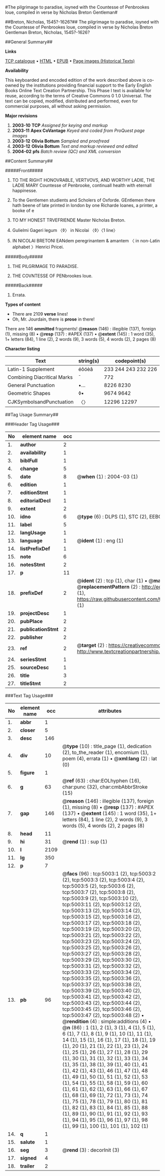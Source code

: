 #The pilgrimage to paradise, ioyned with the Countesse of Penbrookes loue, compiled in verse by Nicholas Breton Gentleman#

##Breton, Nicholas, 1545?-1626?##
The pilgrimage to paradise, ioyned with the Countesse of Penbrookes loue, compiled in verse by Nicholas Breton Gentleman
Breton, Nicholas, 1545?-1626?

##General Summary##

**Links**

[TCP catalogue](http://www.ota.ox.ac.uk/tcp/)  • 
[HTML](http://tei.it.ox.ac.uk/tcp/Texts-HTML/free/A16/A16778.html)  • 
[EPUB](http://tei.it.ox.ac.uk/tcp/Texts-EPUB/free/A16/A16778.epub) • 
[Page images (Historical Texts)](https://data.historicaltexts.jisc.ac.uk/view?pubId=eebo-99840492e&pageId=eebo-99840492e-5003-1)

**Availability**

This keyboarded and encoded edition of the
	       work described above is co-owned by the institutions
	       providing financial support to the Early English Books
	       Online Text Creation Partnership. This Phase I text is
	       available for reuse, according to the terms of Creative
	       Commons 0 1.0 Universal. The text can be copied,
	       modified, distributed and performed, even for
	       commercial purposes, all without asking permission.

**Major revisions**

1. __2003-10__ __TCP__ *Assigned for keying and markup*
1. __2003-11__ __Apex CoVantage__ *Keyed and coded from ProQuest page images*
1. __2003-12__ __Olivia Bottum__ *Sampled and proofread*
1. __2003-12__ __Olivia Bottum__ *Text and markup reviewed and edited*
1. __2004-02__ __pfs__ *Batch review (QC) and XML conversion*

##Content Summary##

#####Front#####

1. TO THE RIGHT HONOVRABLE, VERTVOVS, AND WORTHY LADIE, THE LADIE MARY Countesse of Penbrooke, continuall health with eternall happinesse.

1. To the Gentlemen studients and Scholers of Oxforde.
GEntlemen there hath beene of late printed in london by one Richarde Ioanes, a printer, a booke of e
1. TO MY HONEST TRVEFRIENDE Master Nicholas Breton.

1. Gulielmi Gageri legum 〈◊〉 in Nicolai 〈◊〉〈1 line〉

1. IN NICOLAI BRETONI EANdem peregrinantem & amantem 〈 in non-Latin alphabet 〉Henrici Pricei.

#####Body#####

1. THE PILGRIMAGE TO PARADISE.

1. THE COVNTESSE OF PENbrookes loue.

#####Back#####

1. Errata.

**Types of content**

  * There are 2109 **verse** lines!
  * Oh, Mr. Jourdain, there is **prose** in there!

There are 146 **ommitted** fragments! 
 @__reason__ (146) : illegible (137), foreign (1), missing (8)  •  @__resp__ (137) : #APEX (137)  •  @__extent__ (145) : 1 word (35), 1+ letters (84), 1 line (2), 2 words (9), 3 words (5), 4 words (2), 2 pages (8)

**Character listing**


|Text|string(s)|codepoint(s)|
|---|---|---|
|Latin-1 Supplement|éôóèâ|233 244 243 232 226|
|Combining             Diacritical Marks|̄|772|
|General Punctuation|•…|8226 8230|
|Geometric Shapes|◊▪|9674 9642|
|CJKSymbolsandPunctuation|〈〉|12296 12297|

##Tag Usage Summary##

###Header Tag Usage###

|No|element name|occ|attributes|
|---|---|---|---|
|1.|__author__|2||
|2.|__availability__|1||
|3.|__biblFull__|1||
|4.|__change__|5||
|5.|__date__|8| @__when__ (1) : 2004-03 (1)|
|6.|__edition__|1||
|7.|__editionStmt__|1||
|8.|__editorialDecl__|1||
|9.|__extent__|2||
|10.|__idno__|6| @__type__ (6) : DLPS (1), STC (2), EEBO-CITATION (1), PROQUEST (1), VID (1)|
|11.|__label__|5||
|12.|__langUsage__|1||
|13.|__language__|1| @__ident__ (1) : eng (1)|
|14.|__listPrefixDef__|1||
|15.|__note__|6||
|16.|__notesStmt__|2||
|17.|__p__|11||
|18.|__prefixDef__|2| @__ident__ (2) : tcp (1), char (1)  •  @__matchPattern__ (2) : ([0-9\-]+):([0-9IVX]+) (1), (.+) (1)  •  @__replacementPattern__ (2) : http://eebo.chadwyck.com/downloadtiff?vid=$1&page=$2 (1), https://raw.githubusercontent.com/textcreationpartnership/Texts/master/tcpchars.xml#$1 (1)|
|19.|__projectDesc__|1||
|20.|__pubPlace__|2||
|21.|__publicationStmt__|2||
|22.|__publisher__|2||
|23.|__ref__|2| @__target__ (2) : https://creativecommons.org/publicdomain/zero/1.0/ (1), http://www.textcreationpartnership.org/docs/. (1)|
|24.|__seriesStmt__|1||
|25.|__sourceDesc__|1||
|26.|__title__|3||
|27.|__titleStmt__|2||


###Text Tag Usage###

|No|element name|occ|attributes|
|---|---|---|---|
|1.|__abbr__|1||
|2.|__closer__|5||
|3.|__desc__|146||
|4.|__div__|10| @__type__ (10) : title_page (1), dedication (2), to_the_reader (1), encomium (1), poem (4), errata (1)  •  @__xml:lang__ (2) : lat (0)|
|5.|__figure__|1||
|6.|__g__|63| @__ref__ (63) : char:EOLhyphen (16), char:punc (32), char:cmbAbbrStroke (15)|
|7.|__gap__|146| @__reason__ (146) : illegible (137), foreign (1), missing (8)  •  @__resp__ (137) : #APEX (137)  •  @__extent__ (145) : 1 word (35), 1+ letters (84), 1 line (2), 2 words (9), 3 words (5), 4 words (2), 2 pages (8)|
|8.|__head__|11||
|9.|__hi__|31| @__rend__ (1) : sup (1)|
|10.|__l__|2109||
|11.|__lg__|350||
|12.|__p__|7||
|13.|__pb__|96| @__facs__ (96) : tcp:5003:1 (2), tcp:5003:2 (2), tcp:5003:3 (2), tcp:5003:4 (2), tcp:5003:5 (2), tcp:5003:6 (2), tcp:5003:7 (2), tcp:5003:8 (2), tcp:5003:9 (2), tcp:5003:10 (2), tcp:5003:11 (2), tcp:5003:12 (2), tcp:5003:13 (2), tcp:5003:14 (2), tcp:5003:15 (2), tcp:5003:16 (2), tcp:5003:17 (2), tcp:5003:18 (2), tcp:5003:19 (2), tcp:5003:20 (2), tcp:5003:21 (2), tcp:5003:22 (2), tcp:5003:23 (2), tcp:5003:24 (2), tcp:5003:25 (2), tcp:5003:26 (2), tcp:5003:27 (2), tcp:5003:28 (2), tcp:5003:29 (2), tcp:5003:30 (2), tcp:5003:31 (2), tcp:5003:32 (2), tcp:5003:33 (2), tcp:5003:34 (2), tcp:5003:35 (2), tcp:5003:36 (2), tcp:5003:37 (2), tcp:5003:38 (2), tcp:5003:39 (2), tcp:5003:40 (2), tcp:5003:41 (2), tcp:5003:42 (2), tcp:5003:43 (2), tcp:5003:44 (2), tcp:5003:45 (2), tcp:5003:46 (2), tcp:5003:47 (2), tcp:5003:48 (2)  •  @__rendition__ (4) : simple:additions (4)  •  @__n__ (86) : 1 (1), 2 (1), 3 (1), 4 (1), 5 (1), 6 (1), 7 (1), 8 (1), 9 (1), 10 (1), 11 (1), 14 (1), 15 (1), 16 (1), 17 (1), 18 (1), 19 (1), 20 (1), 21 (1), 22 (1), 23 (1), 24 (1), 25 (1), 26 (1), 27 (1), 28 (1), 29 (1), 30 (1), 31 (1), 32 (1), 33 (1), 34 (1), 35 (1), 38 (1), 39 (1), 40 (1), 41 (1), 42 (1), 43 (1), 46 (1), 47 (1), 48 (1), 49 (1), 50 (1), 51 (1), 52 (1), 53 (1), 54 (1), 55 (1), 58 (1), 59 (1), 60 (1), 61 (1), 62 (1), 63 (1), 66 (1), 67 (1), 68 (1), 69 (1), 72 (1), 73 (1), 74 (1), 75 (1), 78 (1), 79 (1), 80 (1), 81 (1), 82 (1), 83 (1), 84 (1), 85 (1), 88 (1), 89 (1), 90 (1), 91 (1), 92 (1), 93 (1), 94 (1), 95 (1), 96 (1), 97 (1), 98 (1), 99 (1), 100 (1), 101 (1), 102 (1)|
|14.|__q__|1||
|15.|__salute__|1||
|16.|__seg__|3| @__rend__ (3) : decorInit (3)|
|17.|__signed__|4||
|18.|__trailer__|2||
